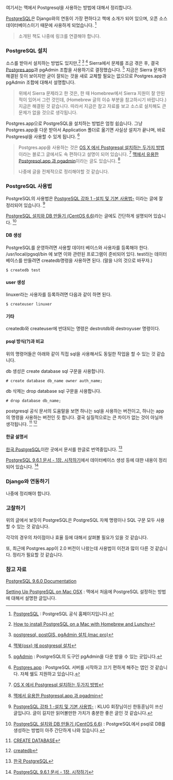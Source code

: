 여기서는 맥에서 Postgresql을 사용하는 방법에 대해서 정리합니다. 

[PostgreSQL](https://www.postgresql.org)은 Django와의 연동이 가장 편하다고 책에 소개가 되어 있으며, 오픈 소스 데이터베이스이기 때문에 사용하게 되었습니다. [^postgresql] 

> 소개된 책도 나중에 링크를 연결해야 합니다.

### PostgreSQL 설치

소스를 받아서 설치하는 방법도 있지만,[^moncefbelyamani] [^multicoder] [^junho85] Sierra에서 문제를 조금 겪은 후, 결국 [Postgres.app](http://postgresapp.com)과 pgAdmin 조합을 사용하기로 결정했습니다.  [^pgAdmin] 지금은 Sierra 문제가 해결된 듯이 보이지만 굳이 잘되는 것을 새로 교체할 필요는 없으므로 Postgres.app과 pgAdmin 조합에 대해서 설명합니다.

> 위에서 Sierra 문제라고 한 것은, 한 때 Homebrew에서 Sierra 지원이 잘 안된 적이 있어서 그런 것인데, (Homebrew 글의 이슈 부분을 참고하시기 바랍니다.) 지금은 해결된 것 같습니다. 따라서 지금은 참고 자료를 보고 소스로 설치해도 큰 문제가 없을 것으로 생각됩니다. 

Postgres.app으로 PostgreSQL을 설치하는 방법은 엄청 쉽습니다. 그냥 Postgres.app을 다운 받아서 Application 폴더로 옮기면 사실상 설치가 끝나며, 바로 Postgresql을 사용할 수 있게 됩니다. [^Postgres.app]

> Postgres.app을 사용하는 것은 [OS X 에서 Postgresql 설치하는 두가지 방법](http://jonnung.blogspot.kr/2014/12/osx-postgresql-install.html)이라는 블로그 글에서도 속 편하다고 설명이 되어 있습니다. [^jonnung] [맥에서 유용한 Postgresql.app 과 pgadmin](http://abh0518.net/tok/?p=75)이라는 글도 있습니다.  [^abh0518]
> 
> 나중에 글을 전체적으로 정리해야할 것 같습니다. 

### PostgreSQL 사용법 

PostgreSQL의 사용법은 [PostgreSQL 강좌 1 -설치 및 기본 사용법-](http://www.linuxlab.co.kr/docs/97-11-4.htm) 이라는 글에 잘 정리되어 있습니다. [^linuxlab] 

[PostgreSQL 설치와 DB 만들기 (CentOS 6.6)](http://blogger.pe.kr/503)라는 글에도 간단하게 설명되어 있습니다. [^blogger-503]

#### DB 생성

PostgreSQL를 운영하려면 사용할 데이터 베이스와 사용자를 등록해야 한다. 
/usr/local/pgsql/bin 에 보면 이와 관련된 프로그램이 준비되어 있다. test라는 데이터베이스를 만들려면 createdb명령을 사용하면 된다. (말을 나의 것으로 바꾸자.)

```
$ createdb test
```

#### user 생성

linuxer라는 사용자를 등록하려면 다음과 같이 하면 된다.

```
$ createuser linuxer
```

#### 기타

createdb와 createuser에 반대되는 명령은 destrotdb와 destroyuser 명령이다. 

#### psql 방식(?)과 비교

위의 명령어들은 아래와 같이 직접 sql을 사용해서도 동일한 작업을 할 수 있는 것 같습니다.

db 생성은 create database sql 구문을 사용합니다. 

```
# create database db_name owner auth_name;
```

db 삭제는 drop database sql 구문을 사용합니다. 

```
# drop database db_name;
```

postgresql 공식 문서의 도움말을 보면 하나는 sql을 사용하는 버전이고, 하나는 app의 명령을 사용하는 버전인 듯 합니다. 결국 실질적으로는 큰 차이가 없는 것이 아닐까 생각됩니다. [^sql-createdatabase] [^app-createdb]

#### 한글 설명서

[한국 PostgreSQL](http://postgresql.kr)이란 곳에서 문서를 한글로 번역중입니다. [^postgresql-kr]

[PostgreSQL 9.6.1 문서 - 1장. 시작하기](http://postgresql.kr/docs/9.6/tutorial-createdb.html)에서 데이터베이스 생성 등에 대한 내용이 정리되어 있습니다. [^postgresql-kr-createdb]

### Django와 연동하기

나중에 정리해야 합니다. 

### 고찰하기

위의 글에서 보듯이 PostgreSQL은 PostgreSQL 자체 명령이나 SQL 구문 모두 사용할 수 있는 것 같습니다. 

각각의 경우의 차이점이나 효율 등에 대해서 살펴볼 필요가 있을 것 같습니다.

또, 최근에 Postgres.app이 2.0 버전이 나왔는데 사용법이 이전과 많이 다른 것 같습니다. 정리가 필요할 것 같습니다. 

### 참고 자료

[^postgresql]: [PostgreSQL](https://www.postgresql.org) : PostgreSQL 공식 홈페이지입니다.

[^moncefbelyamani]: [How to install PostgreSQL on a Mac with Homebrew and Lunchy](https://www.moncefbelyamani.com/how-to-install-postgresql-on-a-mac-with-homebrew-and-lunchy/)

[^multicoder]: [postgresql, postGIS, pgAdmin 설치 (mac pro)](https://multicoder.wordpress.com/2015/06/17/postgresql-postgis-pgadmin-설치-mac-pro/)

[^junho85]: [맥북(osx) 에 postgresql 설치](http://junho85.pe.kr/348)

[^jonnung]: [OS X 에서 Postgresql 설치하는 두가지 방법](http://jonnung.blogspot.kr/2014/12/osx-postgresql-install.html)

[PostgreSQL 9.6.0 Documentation](https://www.postgresql.org/docs/9.6/static/index.html)

[Setting Up PostgreSQL on Mac OSX](https://www.tunnelsup.com/setting-up-postgres-on-mac-osx/) : 맥에서 처음에 PostgreSQL 설정하는 방법에 대해서 설명한 글입니다.

[^pgAdmin]: [pgAdmin](https://www.pgadmin.org/download/macos4.php) : PostgreSQL의 도구인 pgAdmin을 다운 받을 수 있는 곳입니다. 

[^Postgres.app]: [Postgres.app](http://postgresapp.com) : PostgreSQL 서버를 시작하고 끄기 편하게 해주는 앱인 것 같습니다. 자체 쉘도 지원하고 있습니다.

[^blogger-503]: [PostgreSQL 설치와 DB 만들기 (CentOS 6.6)](http://blogger.pe.kr/503) : PostgreSQL에서 psql로 DB를 생성하는 방법이 아주 간단하게 나와 있습니다. 

[^linuxlab]: [PostgreSQL 강좌 1 -설치 및 기본 사용법-](http://www.linuxlab.co.kr/docs/97-11-4.htm) : KLUG 회장님이신 한동훈님이 쓰신 글입니다. 글이 길지만 읽어볼만한 가치가 충분한 좋은 글인 것 같습니다. 

[^abh0518]: [맥에서 유용한 Postgresql.app 과 pgadmin](http://abh0518.net/tok/?p=75)

[^postgresql-kr]: [한국 PostgreSQL](http://postgresql.kr)

[^postgresql-kr-createdb]: [PostgreSQL 9.6.1 문서 - 1장. 시작하기](http://postgresql.kr/docs/9.6/tutorial-createdb.html)

[^sql-createdatabase]: [CREATE DATABASE](https://www.postgresql.org/docs/current/static/sql-createdatabase.html)

[^app-createdb]: [createdb](https://www.postgresql.org/docs/9.6/static/app-createdb.html)